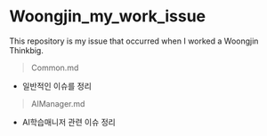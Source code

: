 # Woongjin_my_work_issue
This repository is my issue that occurred when I worked a Woongjin Thinkbig.



> Common.md

- 일반적인 이슈를 정리



> AIManager.md

- AI학습매니저 관련 이슈 정리

